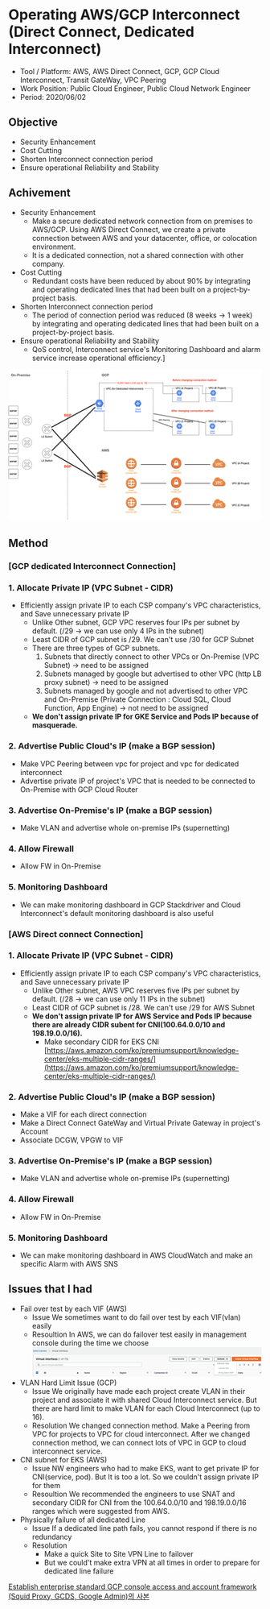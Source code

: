 # Operating AWS/GCP Interconnect (Direct Connect, Dedicated Interconnect)

- Tool / Platform: AWS, AWS Direct Connect, GCP, GCP Cloud Interconnect, Transit GateWay, VPC Peering
- Work Position: Public Cloud Engineer, Public Cloud Network Engineer
- Period: 2020/06/02

## Objective

- Security Enhancement
- Cost Cutting
- Shorten Interconnect connection period
- Ensure operational Reliability and Stability

## Achivement

- Security Enhancement
  - Make a secure dedicated network connection from on premises to AWS/GCP. Using AWS Direct Connect, we create a private connection between AWS and your datacenter, office, or colocation environment.
  - It is a dedicated connection, not a shared connection with other company.
- Cost Cutting
  - Redundant costs have been reduced by about 90% by integrating and operating dedicated lines that had been built on a project-by-project basis.
- Shorten Interconnect connection period
  - The period of connection period was reduced (8 weeks → 1 week) by integrating and operating dedicated lines that had been built on a project-by-project basis.
- Ensure operational Reliability and Stability
  - QoS control, Interconnect service's Monitoring Dashboard and alarm service increase operational efficiency.]

![AWS,GCP Interconnect Service.png](./images/AWSGCP_Interconnect_Service.png)

## Method

### [GCP dedicated Interconnect Connection]

### 1. Allocate Private IP (VPC Subnet - CIDR)

- Efficiently assign private IP to each CSP company's VPC characteristics, and Save unnecessary private IP
  - Unlike Other subnet, GCP VPC reserves four IPs per subnet by default. (/29 → we can use only 4 IPs in the subnet)
  - Least CIDR of GCP subnet is /29. We can't use /30 for GCP Subnet
  - There are three types of GCP subnets.
    1. Subnets that directly connect to other VPCs or On-Premise (VPC Subnet) → need to be assigned
    2. Subnets managed by google but advertised to other VPC (http LB proxy subnet) → need to be assigned
    3. Subnets managed by google and not advertised to other VPC and On-Premise (Private Connection : Cloud SQL, Cloud Function, App Engine) → not need to be assigned
  - **We don't assign private IP for GKE Service and Pods IP because of masquerade.**

### 2. Advertise Public Cloud's IP (make a BGP session)

- Make VPC Peering between vpc for project and vpc for dedicated interconnect
- Advertise private IP of project's VPC that is needed to be connected to On-Premise with GCP Cloud Router

### 3. Advertise On-Premise's IP (make a BGP session)

- Make VLAN and advertise whole on-premise IPs (supernetting)

### 4. Allow Firewall

- Allow FW in On-Premise

### 5. Monitoring Dashboard

- We can make monitoring dashboard in GCP Stackdriver and Cloud Interconnect's default monitoring dashboard is also useful

### [AWS Direct connect Connection]

### 1. Allocate Private IP (VPC Subnet - CIDR)

- Efficiently assign private IP to each CSP company's VPC characteristics, and Save unnecessary private IP
  - Unlike Other subnet, AWS VPC reserves five IPs per subnet by default. (/28 → we can use only 11 IPs in the subnet)
  - Least CIDR of GCP subnet is /28. We can't use /29 for AWS Subnet
  - **We don't assign private IP for AWS Service and Pods IP because there are already CIDR subent for CNI(100.64.0.0/10 and 198.19.0.0/16).**
    - Make secondary CIDR for EKS CNI
      [https://aws.amazon.com/ko/premiumsupport/knowledge-center/eks-multiple-cidr-ranges/](https://aws.amazon.com/ko/premiumsupport/knowledge-center/eks-multiple-cidr-ranges/)

### 2. Advertise Public Cloud's IP (make a BGP session)

- Make a VIF for each direct connection
- Make a Direct Connect GateWay and Virtual Private Gateway in project's Account
- Associate DCGW, VPGW to VIF

### 3. Advertise On-Premise's IP (make a BGP session)

- Make VLAN and advertise whole on-premise IPs (supernetting)

### 4. Allow Firewall

- Allow FW in On-Premise

### 5. Monitoring Dashboard

- We can make monitoring dashboard in AWS CloudWatch and make an specific Alarm with AWS SNS

## Issues that I had

- Fail over test by each VIF (AWS)
  - Issue
    We sometimes want to do fail over test by each VIF(vlan) easily
  - Resoultion
    In AWS, we can do failover test easily in management console during the time we choose
    ![스크린샷 2021-08-15 오후 9.25.41.png](./images/스크린샷_2021-08-15_오후_9.25.41.png)
- VLAN Hard Limit Issue (GCP)
  - Issue
    We originally have made each project create VLAN in their project and associate it with shared Cloud Interconnect service. But there are hard limit to make VLAN for each Cloud Interconnect (up to 16).
  - Resolution
    We changed connection method. Make a Peering from VPC for projects to VPC for cloud interconnect. After we changed connection method, we can connect lots of VPC in GCP to cloud interconnect service.
- CNI subnet for EKS (AWS)
  - Issue
    NW engineers who had to make EKS, want to get private IP for CNI(service, pod). But It is too a lot. So we couldn't assign private IP for them
  - Resoultion
    We recommended the engineers to use SNAT and secondary CIDR for CNI from the 100.64.0.0/10 and 198.19.0.0/16 ranges which were suggested from AWS.
- Physically failure of all dedicated Line
  - Issue
    If a dedicated line path fails, you cannot respond if there is no redundancy
  - Resolution
    - Make a quick Site to Site VPN Line to failover
    - But we could't make extra VPN at all times in order to prepare for dedicated line failure

[Establish enterprise standard GCP console access and account framework (Squid Proxy, GCDS, Google Admin)의 사본](https://www.notion.so/Establish-enterprise-standard-GCP-console-access-and-account-framework-Squid-Proxy-GCDS-Google-Ad-a897eb6e7d5b4f858c2845b703c8d650?pvs=21)
